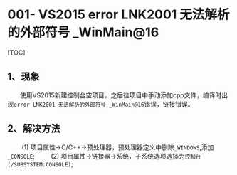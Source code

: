 # 001- VS2015 error LNK2001 无法解析的外部符号 _WinMain@16

[TOC]

## 1、现象


&emsp;&emsp;使用VS2015新建控制台空项目，之后往项目中手动添加cpp文件，编译时出现`error LNK2001 无法解析的外部符号 _WinMain@16`错误，链接错误。

## 2、解决方法

&emsp;&emsp; (1) 项目属性->C/C++->预处理器，预处理器定义中删除`_WINDOWS`,添加`_CONSOLE`;
&emsp;&emsp; (2) 项目属性->链接器->系统，子系统选项选择为`控制台 (/SUBSYSTEM:CONSOLE)`;